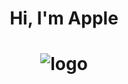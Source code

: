 <center> <h1 align="center">Hi, I'm Apple<h1>
 
![logo](https://giffiles.alphacoders.com/102/102132.gif)


